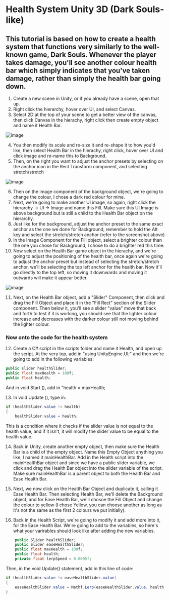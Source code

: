 # Health System Unity 3D (Dark Souls-like) 
## This tutorial is based on how to create a health system that functions very similarly to the well-known game, Dark Souls. Whenever the player takes damage, you'll see another colour health bar which simply indicates that you've taken damage, rather than simply the health bar going down.

1. Create a new scene in Unity, or if you already have a scene, open that up. 
2. Right click the hierarchy, hover over UI, and select Canvas.
3. Select 2D at the top of your scene to get a better view of the canvas, then click Canvas in the hierachy, right click then create empty object and name it Health Bar.

![image](https://github.com/user-attachments/assets/35cf82a1-b575-4482-a8b5-29ede84bb9f6)

4. You then modify its scale and re-size it and re-shape it to how you'd like, then select Health Bar in the hierachy, right click, hover over UI and click image and re-name this to Background.
5. Then, on the right you want to adjust the anchor presets by selecting on the anchor icon in the Rect Transform component, and selecting stretch/stretch

![image](https://github.com/user-attachments/assets/3f28e73e-a873-4ed7-bba4-e8d2e455a517)

6. Then on the image component of the background object, we're going to change the colour, I chose a dark red colour for mine.
7. Next, we're going to make another UI image, so again, right click the hierarchy -> UI -> Image and name this Fill. Make sure this UI Image is above background but is still a child to the Health Bar object on the hierarchy.
8. Just like for the background, adjust the anchor preset to the same exact anchor as the one we done for Background, remember to hold the Alt key and select the stretch/stretch anchor (refer to the screenshot above)
9. In the Image Component for the Fill object, select a brighter colour than the one you chose for Background, I chose to do a brighter red this time.
10. Now select on the Health Bar game object in the hierachy, and we're going to adjust the positioning of the health bar, once again we're going to adjust the anchor preset but instead of selecting the stretch/stretch anchor, we'll be selecting the top left anchor for the health bar. Now it'll go directly to the top left, so moving it downwards and moving it outwards will make it appear better. 

![image](https://github.com/user-attachments/assets/c1b25812-6827-41b8-ba66-a16d67ce6bec)

11. Next, on the Health Bar object, add a "Slider" Component, then click and drag the Fill Object and place it in the "Fill Rect" section of the Slider component. Then below it, you'll see a slider "value" move that back and forth to test if it is working, you should see that the lighter colour increase and decreases with the darker colour still not moving behind the lighter colour.

### Now onto the code for the health system

12. Create a C# script in the scripts folder and name it Health, and open up the script. At the very top, add in "using UnityEngine.UI;" and then we're going to add in the following variables:
```.cs
public slider healthSlider;
public float maxHealth = 100f;
public float health;
```

And in void Start (), add in "health = maxHealth;

13. In void Update (), type in:

```.cs
if (healthSlider.value != health)
{
    healthSlider.value = health;
```

This is a condition where it checks if the slider value is not equal to the health value, and if it isn't, it will modify the slider value to be equal to the health value.

14. Back in Unity, create another empty object, then make sure the Health Bar is a child of the empty object. Name this Empty Object anything you like, I named it mainHealthBar. Add in the Health script into the mainHealthBar object and since we have a public slider variable, we click and drag the Health Bar object into the slider variable of the script. Make sure mainHealthBar is a parent object to both the Health Bar and Ease Health Bar.

15. Next, we now click on the Health Bar Object and duplicate it, calling it Ease Health Bar. Then selecting Health Bar, we'll delete the Background object, and for Ease Health Bar, we'll chosoe the Fill Object and change the colour to yellow (I chose Yellow, you can choose another as long as it's not the same as the first 2 colours we put initially).

16. Back in the Health Script, we're going to modify it and add more into it, for the Ease Health Bar. We're going to add to the variables, so here's what your varirables should look like after adding the new variables.
```.cs
    public Slider healthSlider;
    public Slider easeHealthSlider;
    public float maxHealth = 100f;
    public float health;
    private float lerpSpeed = 0.0095f;
```

Then, in the void Update() statement, add in this line of code:
```.cs
if (healthSlider.value != easeHealthSlider.value)
{
    easeHealthSlider.value = Mathf.Lerp(easeHealthSlider.value, health, lerpSpeed);
}
```
